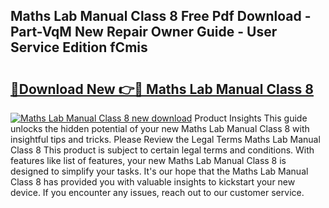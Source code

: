 ## Maths Lab Manual Class 8 Free Pdf Download - Part-VqM New Repair Owner Guide - User Service Edition fCmis

# <h2><a href="http://bc49419.oget.top/?id=Maths+Lab+Manual+Class+8">🔗Download New 👉🔴 Maths Lab Manual Class 8</a></h2>

[![Maths Lab Manual Class 8 new download](https://i.imgur.com/5g1atiW.png)](http://bc49419.oget.top/?id=Maths+Lab+Manual+Class+8)
Product Insights This guide unlocks the hidden potential of your new Maths Lab Manual Class 8 with insightful tips and tricks. Please Review the Legal Terms Maths Lab Manual Class 8 This product is subject to certain legal terms and conditions. With features like list of features, your new Maths Lab Manual Class 8 is designed to simplify your tasks. It's our hope that the Maths Lab Manual Class 8 has provided you with valuable insights to kickstart your new device. If you encounter any issues, reach out to our customer service.
